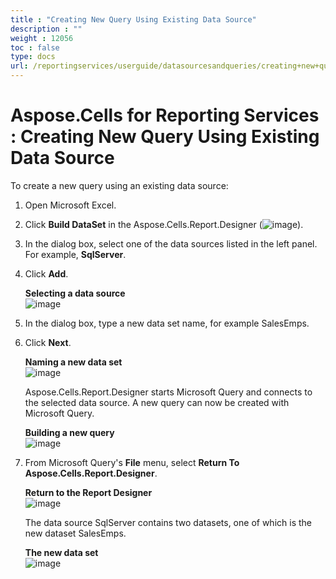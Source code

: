 ```yaml
---
title : "Creating New Query Using Existing Data Source" 
description : "" 
weight : 12056 
toc : false
type: docs
url: /reportingservices/userguide/datasourcesandqueries/creating+new+query+using+existing+data+source/
---
```


# Aspose.Cells for Reporting Services : Creating New Query Using Existing Data Source


To create a new query using an existing data source:

1.  Open Microsoft Excel.
2.  Click **Build DataSet** in the Aspose.Cells.Report.Designer (![image](https://docs2.aspose.com/cells/reportingservices/attachments/6094946/6193529.png)).
3.  In the dialog box, select one of the data sources listed in the left panel. For example, **SqlServer**.
4.  Click **Add**.  
      
    **Selecting a data source**  
    ![image](https://docs2.aspose.com/cells/reportingservices/attachments/6094946/6193526.png)  
      
    
5.  In the dialog box, type a new data set name, for example SalesEmps.
6.  Click **Next**.  
      
    **Naming a new data set**  
    ![image](https://docs2.aspose.com/cells/reportingservices/attachments/6094946/6193527.png)  
      
    Aspose.Cells.Report.Designer starts Microsoft Query and connects to the selected data source. A new query can now be created with Microsoft Query.  
      
    **Building a new query**  
    ![image](https://docs2.aspose.com/cells/reportingservices/attachments/6094946/6193524.png)  
      
    
7.  From Microsoft Query's **File** menu, select **Return To Aspose.Cells.Report.Designer**.  
      
    **Return to the Report Designer**  
    ![image](https://docs2.aspose.com/cells/reportingservices/attachments/6094946/6193525.png)  
      
    The data source SqlServer contains two datasets, one of which is the new dataset SalesEmps.  
      
    **The new data set**  
    ![image](https://docs2.aspose.com/cells/reportingservices/attachments/6094946/6193522.png)

